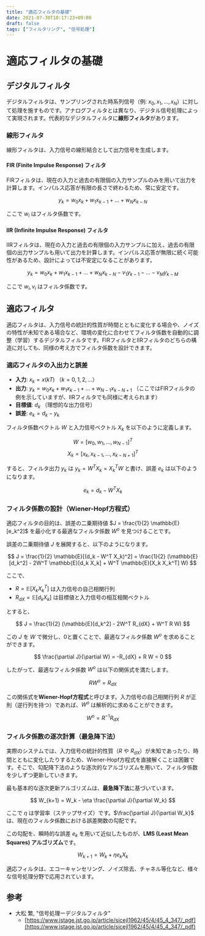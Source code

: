 ```yaml
---
title: "適応フィルタの基礎"
date: 2021-07-30T10:17:23+09:00
draft: false
tags: ["フィルタリング", "信号処理"] 
---
```

<!--more-->
# 適応フィルタの基礎

## デジタルフィルタ

デジタルフィルタは、サンプリングされた時系列信号（例: $x_0, x_1, \dots, x_N$）に対して処理を施すものです。アナログフィルタとは異なり、デジタル信号処理によって実現されます。代表的なデジタルフィルタに**線形フィルタ**があります。

### 線形フィルタ

線形フィルタは、入力信号の線形結合として出力信号を生成します。

#### FIR (Finite Impulse Response) フィルタ

FIRフィルタは、現在の入力と過去の有限個の入力サンプルのみを用いて出力を計算します。インパルス応答が有限の長さで終わるため、常に安定です。

$$ y_k = w_0 x_k + w_1 x_{k-1} + \dots + w_N x_{k-N} $$

ここで $w_i$ はフィルタ係数です。

#### IIR (Infinite Impulse Response) フィルタ

IIRフィルタは、現在の入力と過去の有限個の入力サンプルに加え、過去の有限個の出力サンプルも用いて出力を計算します。インパルス応答が無限に続く可能性があるため、設計によっては不安定になることがあります。

$$ y_k = w_0 x_k + w_1 x_{k-1} + \dots + w_N x_{k-N} - v_1 y_{k-1} - \dots - v_M y_{k-M} $$

ここで $w_i, v_i$ はフィルタ係数です。

## 適応フィルタ

適応フィルタは、入力信号の統計的性質が時間とともに変化する場合や、ノイズの特性が未知である場合など、環境の変化に合わせてフィルタ係数を自動的に調整（学習）するデジタルフィルタです。FIRフィルタとIIRフィルタのどちらの構造に対しても、同様の考え方でフィルタ係数を設計できます。

### 適応フィルタの入出力と誤差

-   **入力**: $x_k = x(kT)$ （$k=0, 1, 2, \dots$）
-   **出力**: $y_k = w_0 x_k + w_1 x_{k-1} + \dots + w_{N-1} x_{k-N+1}$
    （ここではFIRフィルタの例を示していますが、IIRフィルタでも同様に考えられます）
-   **目標値**: $d_k$ （理想的な出力信号）
-   **誤差**: $e_k = d_k - y_k$

フィルタ係数ベクトル $W$ と入力信号ベクトル $X_k$ を以下のように定義します。

$$ W = [w_0, w_1, \dots, w_{N-1}]^T $$
$$ X_k = [x_k, x_{k-1}, \dots, x_{k-N+1}]^T $$

すると、フィルタ出力 $y_k$ は $y_k = W^T X_k = X_k^T W$ と書け、誤差 $e_k$ は以下のようになります。

$$ e_k = d_k - W^T X_k $$

### フィルタ係数の設計（Wiener-Hopf方程式）

適応フィルタの目的は、誤差の二乗期待値 $J = \frac{1}{2} \mathbb{E}[e_k^2]$ を最小化する最適なフィルタ係数 $W^o$ を見つけることです。

誤差の二乗期待値 $J$ を展開すると、以下のようになります。

$$ J = \frac{1}{2} \mathbb{E}[(d_k - W^T X_k)^2] = \frac{1}{2} (\mathbb{E}[d_k^2] - 2W^T \mathbb{E}[d_k X_k] + W^T \mathbb{E}[X_k X_k^T] W) $$

ここで、
-   $R = \mathbb{E}[X_k X_k^T]$ は入力信号の自己相関行列
-   $R_{dX} = \mathbb{E}[d_k X_k]$ は目標値と入力信号の相互相関ベクトル

とすると、

$$ J = \frac{1}{2} (\mathbb{E}[d_k^2] - 2W^T R_{dX} + W^T R W) $$

この $J$ を $W$ で微分し、0と置くことで、最適なフィルタ係数 $W^o$ を求めることができます。

$$ \frac{\partial J}{\partial W} = -R_{dX} + R W = 0 $$

したがって、最適なフィルタ係数 $W^o$ は以下の関係式を満たします。

$$ R W^o = R_{dX} $$

この関係式を**Wiener-Hopf方程式**と呼びます。入力信号の自己相関行列 $R$ が正則（逆行列を持つ）であれば、$W^o$ は解析的に求めることができます。

$$ W^o = R^{-1} R_{dX} $$

### フィルタ係数の逐次計算（最急降下法）

実際のシステムでは、入力信号の統計的性質（$R$ や $R_{dX}$）が未知であったり、時間とともに変化したりするため、Wiener-Hopf方程式を直接解くことは困難です。そこで、勾配降下法のような逐次的なアルゴリズムを用いて、フィルタ係数を少しずつ更新していきます。

最も基本的な逐次更新アルゴリズムは、**最急降下法**に基づいています。

$$ W_{k+1} = W_k - \eta \frac{\partial J}{\partial W_k} $$

ここで $\eta$ は学習率（ステップサイズ）です。$\frac{\partial J}{\partial W_k}$ は、現在のフィルタ係数における誤差関数の勾配です。

この勾配を、瞬時的な誤差 $e_k$ を用いて近似したものが、**LMS (Least Mean Squares) アルゴリズム**です。

$$ W_{k+1} = W_k + \eta e_k X_k $$

適応フィルタは、エコーキャンセリング、ノイズ除去、チャネル等化など、様々な信号処理分野で応用されています。

## 参考
-   大松 繁, "信号処理ーデジタルフィルタ"
    -   [https://www.jstage.jst.go.jp/article/sicejl1962/45/4/45_4_347/_pdf](https://www.jstage.jst.go.jp/article/sicejl1962/45/4/45_4_347/_pdf)